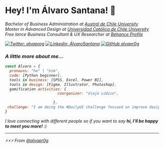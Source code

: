 
# Hey! I'm Álvaro Santana! 👋

<p><em>Bachelor of Business Administration at <a href="http://www.uach.cl">Austral de Chile University</a>
  </br>Master in Advanced Design at <a href="https://www.uc.cl">Universidad Católica de Chile University</a>
  </br>Free lance Business Consultant & UX Researcher at <a href="https://www.behance.net/alvaprog">Behance Profile</a>

[![Twitter: alvaprog](https://img.shields.io/twitter/follow/ThaiiBraga?style=social)](https://twitter.com/alvaprog)
[![Linkedin: ÁlvaroSantana](https://img.shields.io/badge/-thaianebraga-blue?style=flat-square&logo=Linkedin&logoColor=white&link=https://www.linkedin.com/in/ajsantana/)](https://www.linkedin.com/in/ajsantana/)
[![GitHub alvapr0g](https://img.shields.io/github/followers/thaiane?label=follow&style=social)](https://github.com/alvapr0g)


### A little more about me...  

```javascript
const Álvaro = {
  pronouns: "he" | "him",
  code: [Python beginner],
  tools in business: [SPSS, Excel, Power BI],
  tools in design: [Figma, Illustrator, Photoshop],
  gamification activities: {
                        coorganizer: "Viaje Lúdico",
                        
                      },
 challenge: "I am doing the #DailyUI challenge focused on improve design skills"
}
```

<p><em> I love connecting with different people</b> so if you want to say <b>hi, I'll be happy to meet you more!</b> :)</em>

---

⚡⚡⚡ From [@alvapr0g](https://github.com/alvapr0g)
<!--
**alvapr0g/alvapr0g** is a ✨ _special_ ✨ repository because its `README.md` (this file) appears on your GitHub profile.

Here are some ideas to get you started:

- 🔭 I’m currently working on ...
- 🌱 I’m currently learning ...
- 👯 I’m looking to collaborate on ...
- 🤔 I’m looking for help with ...
- 💬 Ask me about ...
- 📫 How to reach me: ...
- 😄 Pronouns: ...
- ⚡ Fun fact: ...
-->

